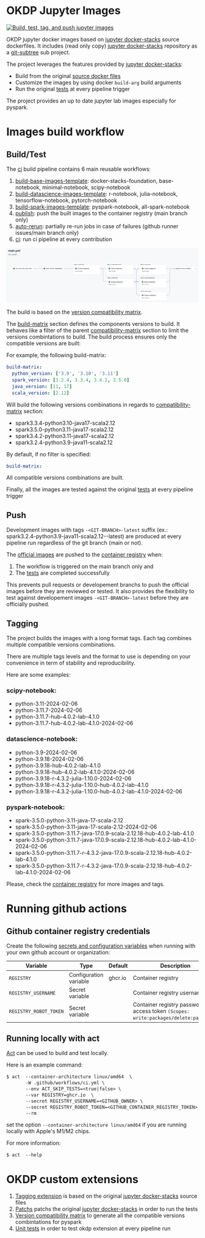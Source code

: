 # OKDP Jupyter Images

[![Build, test, tag, and push jupyter images](https://github.com/OKDP/jupyterlab-docker/actions/workflows/main.yml/badge.svg)](https://github.com/OKDP/jupyterlab-docker/actions/workflows/main.yml)

OKDP jupyter docker images based on [jupyter docker-stacks](https://github.com/jupyter/docker-stacks) source dockerfiles. It includes (read only copy) [jupyter docker-stacks](https://github.com/jupyter/docker-stacks) repository as a [git-subtree](https://www.atlassian.com/git/tutorials/git-subtree) sub project.

The project leverages the features provided by [jupyter docker-stacks](https://github.com/jupyter/docker-stacks):
- Build from the original [source docker files](docker-stacks/images)
- Customize the images by using docker ```build-arg``` build arguments
- Run the original [tests](docker-stacks/tests) at every pipeline trigger

The project provides an up to date jupyter lab images especially for pyspark.

# Images build workflow
## Build/Test

The [ci](.github/workflows/ci.yml) build pipeline contains 6 main reusable workflows:

1. [build-base-images-template](.github/workflows/build-base-images-template.yml): docker-stacks-foundation, base-notebook, minimal-notebook, scipy-notebook
2. [build-datascience-images-template](.github/workflows/build-datascience-images-template.yml): r-notebook, julia-notebook, tensorflow-notebook, pytorch-notebook
3. [build-spark-images-template](.github/workflows/build-spark-images-template.yml): pyspark-notebook, all-spark-notebook
4. [publish](.github/workflows/publish.yml): push the built images to the container registry (main branch only)
5. [auto-rerun](.github/workflows/auto-rerun.yml): partially re-run jobs in case of failures (github runner issues/main branch only)
6. [ci](.github/workflows/ci.yml): run ci pipeline at every contribution

![build pipeline](doc/_images/build-pipeline.png)

The build is based on the [version compatibility matrix](.build/.versions.yml).

The [build-matrix](.build/.versions.yml#L42) section defines the components versions to build. It behaves like a filter of the parent [compatibility-matrix](.build/.versions.yml#L5) section to limit the versions combintations to build. The build process ensures only the compatible versions are built:

For example, the following build-matrix:

```yaml
build-matrix:
  python_version: ['3.9', '3.10', '3.11']
  spark_version: [3.2.4, 3.3.4, 3.4.2, 3.5.0]
  java_version: [11, 17]
  scala_version: [2.12]
```

Will build the following versions combinations in regards to [compatibility-matrix](.build/.versions.yml#5) section:
- spark3.3.4-python3.10-java17-scala2.12
- spark3.5.0-python3.11-java17-scala2.12
- spark3.4.2-python3.11-java17-scala2.12
- spark3.2.4-python3.9-java11-scala2.12

By default, if no filter is specified:

```yaml
build-matrix:
```

All compatible versions combinations are built.

Finally, all the images are tested against the original [tests](docker-stacks/tests) at every pipeline trigger

## Push

Development images with tags ```-<GIT-BRANCH>-latest``` suffix (ex.: spark3.2.4-python3.9-java11-scala2.12-<GIT-BRANCH>-latest) are produced at every pipeline run regardless of the git branch (main or not).

The [official images](#tagging) are pushed to the [container registry](https://github.com/orgs/OKDP/packages) when:

1. The workflow is triggered on the main branch only and
2. The [tests](docker-stacks/tests) are completed successfully

This prevents pull requests or developement branchs to push the official images before they are reviewed or tested. It also provides the flexibility to test against developement images ```-<GIT-BRANCH>-latest``` before they are officially pushed.

## Tagging

The project builds the images with a long format tags. Each tag combines multiple compatible versions combinations.

There are multiple tags levels and the format to use is depending on your convenience in term of stability and reproducibility.

Here are some examples:

### scipy-notebook:
- python-3.11-2024-02-06
- python-3.11.7-2024-02-06
- python-3.11.7-hub-4.0.2-lab-4.1.0
- python-3.11.7-hub-4.0.2-lab-4.1.0-2024-02-06

### datascience-notebook:
- python-3.9-2024-02-06
- python-3.9.18-2024-02-06
- python-3.9.18-hub-4.0.2-lab-4.1.0
- python-3.9.18-hub-4.0.2-lab-4.1.0-2024-02-06
- python-3.9.18-r-4.3.2-julia-1.10.0-2024-02-06
- python-3.9.18-r-4.3.2-julia-1.10.0-hub-4.0.2-lab-4.1.0
- python-3.9.18-r-4.3.2-julia-1.10.0-hub-4.0.2-lab-4.1.0-2024-02-06

### pyspark-notebook:
- spark-3.5.0-python-3.11-java-17-scala-2.12
- spark-3.5.0-python-3.11-java-17-scala-2.12-2024-02-06
- spark-3.5.0-python-3.11.7-java-17.0.9-scala-2.12.18-hub-4.0.2-lab-4.1.0
- spark-3.5.0-python-3.11.7-java-17.0.9-scala-2.12.18-hub-4.0.2-lab-4.1.0-2024-02-06
- spark-3.5.0-python-3.11.7-r-4.3.2-java-17.0.9-scala-2.12.18-hub-4.0.2-lab-4.1.0
- spark-3.5.0-python-3.11.7-r-4.3.2-java-17.0.9-scala-2.12.18-hub-4.0.2-lab-4.1.0-2024-02-06

Please, check the [container registry](https://github.com/orgs/OKDP/packages) for more images and tags.

# Running github actions
## Github container registry credentials

Create the following [secrets and configuration variables](https://docs.github.com/en/actions/learn-github-actions/variables#creating-configuration-variables-for-a-repository) when running with your own github account or organization:

| Variable               | Type                    | Default  | Description                                 |
| -----------------------|-------------------------| ---------| ------------------------------------------- |
| `REGISTRY`             | Configuration variable  | ghcr.io  | Container registry                          |
| `REGISTRY_USERNAME`    | Secret variable         |          | Container registry username                 |
| `REGISTRY_ROBOT_TOKEN` | Secret variable         |          | Container registry password or access token `(Scopes: write:packages/delete:packages)` |

## Running locally with act

[Act](https://github.com/nektos/act) can be used to build and test locally.

Here is an example command:

```shell
$ act  --container-architecture linux/amd64  \
       -W .github/workflows/ci.yml \
       --env ACT_SKIP_TESTS=<true|false> \
       --var REGISTRY=ghcr.io  \
       --secret REGISTRY_USERNAME=<GITHUB_OWNER> \
       --secret REGISTRY_ROBOT_TOKEN=<GITHUB_CONTAINER_REGISTRY_TOKEN>
       --rm
```

set the option ```--container-architecture linux/amd64``` if you are running locally with Apple's M1/M2 chips.

For more information:

```shell
$ act  --help
```

# OKDP custom extensions

1. [Tagging extension](.build/python/okdp/extension/tagging) is based on the original [jupyter docker-stacks](docker-stacks/tagging) source files 
2. [Patchs](.build/python/okdp/patch/README.md) patchs the original [jupyter docker-stacks](docker-stacks/tests) in order to run the tests
3. [Version compatibility matrix](.build/python/okdp/extension/matrix) to generate all the compatible versions combintations for pyspark
4. [Unit tests](.build/python/tests) in order to test okdp extension at every pipeline run
